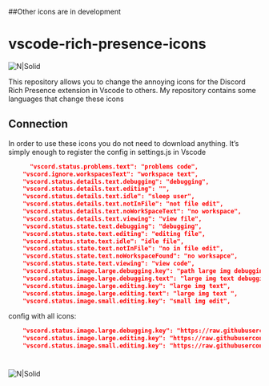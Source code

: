 ##Other icons are in development
# vscode-rich-presence-icons

![N|Solid](https://i.imgur.com/MQc2Dsl.png)

This repository allows you to change the annoying icons for the Discord Rich Presence extension in Vscode to others.
My repository contains some languages ​​that change these icons

## Connection

In order to use these icons you do not need to download anything. It’s simply enough to register the config in settings.js in Vscode

```json
      "vscord.status.problems.text": "problems code",
    "vscord.ignore.workspacesText": "workspace text",
    "vscord.status.details.text.debugging": "debugging",
    "vscord.status.details.text.editing": "",
    "vscord.status.details.text.idle": "sleep user",
    "vscord.status.details.text.notInFile": "not file edit",
    "vscord.status.details.text.noWorkSpaceText": "no workspace",
    "vscord.status.details.text.viewing": "view file",
    "vscord.status.state.text.debugging": "debugging",
    "vscord.status.state.text.editing": "editing file",
    "vscord.status.state.text.idle": "idle file",
    "vscord.status.state.text.notInFile": "no in file edit",
    "vscord.status.state.text.noWorkspaceFound": "no worksapce",
    "vscord.status.state.text.viewing": "view code",
    "vscord.status.image.large.debugging.key": "path large img debugging",
    "vscord.status.image.large.debugging.text": "large img text debugging",
    "vscord.status.image.large.editing.key": "large img text",
    "vscord.status.image.large.editing.text": "large img text ",
    "vscord.status.image.small.editing.key": "small img edit",
```
config with all icons:

```json
    "vscord.status.image.large.debugging.key": "https://raw.githubusercontent.com/Markussia/icons-vscode-rich/main/DEBUG.png",
    "vscord.status.image.large.editing.key": "https://raw.githubusercontent.com/Markussia/icons-vscode-rich/main/{LANG}.png",
    "vscord.status.image.small.editing.key": "https://raw.githubusercontent.com/Markussia/icons-vscode-rich/main/large/large-{LANG}.png"
```
#
#
#
![N|Solid](https://i.imgur.com/LGK5gx3.png)
